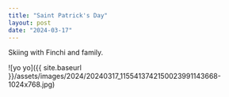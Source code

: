 ```yaml
---
title: "Saint Patrick's Day"
layout: post
date: "2024-03-17"
---
```


Skiing with Finchi and family.

![yo yo]({{ site.baseurl }}/assets/images/2024/20240317_1155413742150023991143668-1024x768.jpg)

